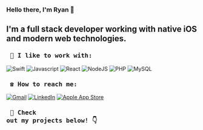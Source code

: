 ### Hello there, I'm Ryan 🤙  

## I'm a full stack developer working with native iOS and modern web technologies. 

### <pre>  🔧  I like to work with:  </pre> 

<img alt="Swift" src="https://img.shields.io/badge/swift-%23FA7343.svg?&style=for-the-badge&logo=swift&logoColor=white" /> <img alt="Javascript" src="https://img.shields.io/badge/javascript-%23F7DF1E.svg?&style=for-the-badge&logo=javascript&logoColor=black" /> <img alt="React" src="https://img.shields.io/badge/react%20-%2320232a.svg?&style=for-the-badge&logo=react&logoColor=%2361DAFB" /> <img alt="NodeJS" src="https://img.shields.io/badge/node.js%20-%2343853D.svg?&style=for-the-badge&logo=node.js&logoColor=white" /> <img alt="PHP" src="https://img.shields.io/badge/php-%23777BB4.svg?&style=for-the-badge&logo=php&logoColor=white" /> <img alt="MySQL" src="https://camo.githubusercontent.com/4524c09f8c821218b3c602e3e5a222ce00c290c2f87e264b40f398a6b486bd91/68747470733a2f2f696d672e736869656c64732e696f2f62616467652f6d7973716c2d2532333030303030662e7376673f267374796c653d666f722d7468652d6261646765266c6f676f3d6d7973716c266c6f676f436f6c6f723d7768697465" />


### <pre>  ☎️  How to reach me:  </pre> 

[<img alt="Gmail" src="https://img.shields.io/badge/gmail-D14836?&style=for-the-badge&logo=gmail&logoColor=white" />](mailto:forsyth.r@gmail.com)  [<img alt="LinkedIn" src="https://img.shields.io/badge/linkedin-%230077B5.svg?&style=for-the-badge&logo=linkedin&logoColor=white" />](https://www.linkedin.com/in/ryan-david-forsyth/)  [<img alt="Apple App Store" src="https://img.shields.io/badge/App%20Store-0D96F6?logo=app-store&logoColor=white&style=for-the-badge" />](https://apps.apple.com/ie/developer/ryan-forsyth/id1486027180)

### <pre>  👀  Check out my projects below! 👇	</pre> 


<!--
**superturboryan/superturboryan** is a ✨ _special_ ✨ repository because its `README.md` (this file) appears on your GitHub profile.

Here are some ideas to get you started:

- 🔭 I’m currently working on ...
- 🌱 I’m currently learning ...
- 👯 I’m looking to collaborate on ...
- 🤔 I’m looking for help with ...
- 💬 Ask me about ...
- 📫 How to reach me: ...
- 😄 Pronouns: ...
- ⚡ Fun fact: ...
-->
